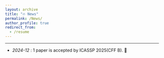 ```yaml
---
layout: archive
title: "🔥 News"
permalink: /News/
author_profile: true
redirect_from:
  - /resume
---
```


---

<ul>
    <li><em>2024-12</em> : 1 paper is accepted by ICASSP 2025(CFF B). 🎉</li>
</ul>
